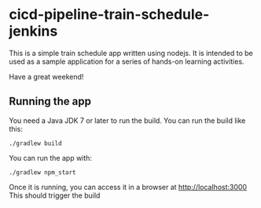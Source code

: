 # cicd-pipeline-train-schedule-jenkins

This is a simple train schedule app written using nodejs. It is intended to be used as a sample application for a series of hands-on learning activities.

Have a great weekend!

## Running the app

You need a Java JDK 7 or later to run the build. You can run the build like this:

    ./gradlew build

You can run the app with:

    ./gradlew npm_start

Once it is running, you can access it in a browser at [http://localhost:3000](http://localhost:3000)
This should trigger the build
